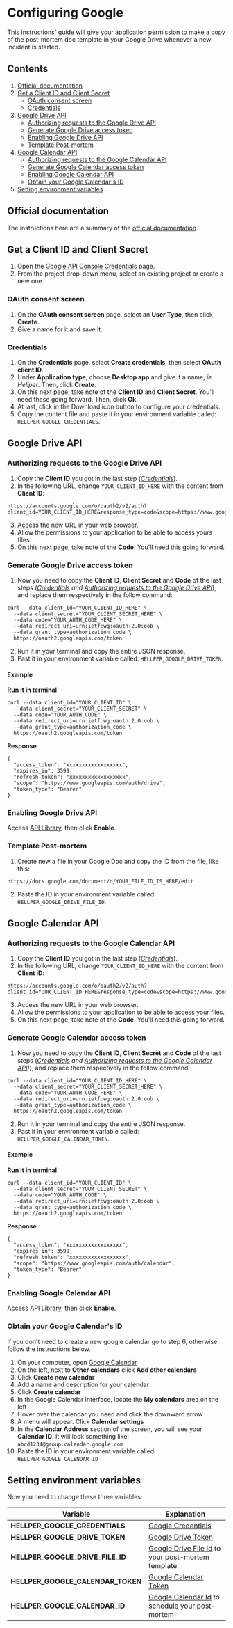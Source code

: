 # Configuring Google

This instructions' guide will give your application permission to make a copy of the post-mortem doc template in your Google Drive whenever a new incident is started.

## Contents

1. [Official documentation](#Official-documentation)
2. [Get a Client ID and Client Secret](#Get-a-Client-ID-and-Client-Secret)
   * [OAuth consent screen](#OAuth-consent-screen)
   * [Credentials](#Credentials)
3. [Google Drive API](#Google-Drive-API)
   * [Authorizing requests to the Google Drive API](#Authorizing-requests-to-the-Google-Drive-API)
   * [Generate Google Drive access token](#Generate-Google-Drive-access-token)
   * [Enabling Google Drive API](#Enabling-Google-Drive-API)
   * [Template Post-mortem](#Template-Post-mortem)
4. [Google Calendar API](#Google-Calendar-API)
   * [Authorizing requests to the Google Calendar API](#Authorizing-requests-to-the-Google-Calendar-API)
   * [Generate Google Calendar access token](#Generate-Google-Calendar-access-token)
   * [Enabling Google Calendar API](#Enabling-Google-Calendar-API)
   * [Obtain your Google Calendar's ID](#Obtain-your-Google-Calendar's-ID)
5. [Setting environment variables](#Setting-environment-variables)

## Official documentation

The instructions here are a summary of the [official documentation](https://cloud.google.com/iap/docs/authentication-howto#authenticating_from_a_desktop_app).

## Get a Client ID and Client Secret

1. Open the [Google API Console Credentials](https://console.developers.google.com/apis/credentials) page.
2. From the project drop-down menu, select an existing project or create a new one.

### OAuth consent screen

1. On the **OAuth consent screen** page, select an **User Type**, then click **Create**.
2. Give a name for it and save it.

### Credentials

1. On the **Credentials** page, select **Create credentials**, then select **OAuth client ID**.
2. Under **Application type**, choose **Desktop app** and give it a name, _ie. Hellper_. Then, click **Create**.
3. On this next page, take note of the **Client ID** and **Client Secret**. You'll need these going forward. Then, click **Ok**.
4. At last, click in the Download icon button to configure your credentials.
5. Copy the content file and paste it in your environment variable called: `HELLPER_GOOGLE_CREDENTIALS`.

## Google Drive API

### Authorizing requests to the Google Drive API

1. Copy the **Client ID** you got in the last step (_[Credentials](#credentials)_).
2. In the following URL, change `YOUR_CLIENT_ID_HERE` with the content from **Client ID**:

```
https://accounts.google.com/o/oauth2/v2/auth?client_id=YOUR_CLIENT_ID_HERE&response_type=code&scope=https://www.googleapis.com/auth/drive&access_type=offline&redirect_uri=urn:ietf:wg:oauth:2.0:oob
```

3. Access the new URL in your web browser.
4. Allow the permissions to your application to be able to access yours files.
5. On this next page, take note of the **Code**. You'll need this going forward.

### Generate Google Drive access token

1. Now you need to copy the **Client ID**, **Client Secret** and **Code** of the last steps (_[Credentials](#credentials) and [Authorizing requests to the Google Drive API](#Authorizing-requests-to-the-Google-Drive-API)_), and replace them respectively in the follow command:

```shell
curl --data client_id="YOUR_CLIENT_ID_HERE" \
  --data client_secret="YOUR_CLIENT_SECRET_HERE" \
  --data code="YOUR_AUTH_CODE_HERE" \
  --data redirect_uri=urn:ietf:wg:oauth:2.0:oob \
  --data grant_type=authorization_code \
  https://oauth2.googleapis.com/token
```

2. Run it in your terminal and copy the entire JSON response.
3. Past it in your environment variable called: `HELLPER_GOOGLE_DRIVE_TOKEN`.

#### Example

**Run it in terminal**

```shell
curl --data client_id="YOUR_CLIENT_ID" \
  --data client_secret="YOUR_CLIENT_SECRET" \
  --data code="YOUR_AUTH_CODE" \
  --data redirect_uri=urn:ietf:wg:oauth:2.0:oob \
  --data grant_type=authorization_code \
  https://oauth2.googleapis.com/token
```

**Response**

```http
{
  "access_token": "xxxxxxxxxxxxxxxxxx",
  "expires_in": 3599,
  "refresh_token": "xxxxxxxxxxxxxxxxxx",
  "scope": "https://www.googleapis.com/auth/drive",
  "token_type": "Bearer"
}
```

### Enabling Google Drive API

Access [API Library](https://console.developers.google.com/apis/library/drive.googleapis.com), then click **Enable**.

### Template Post-mortem

1. Create new a file in your Google Doc and copy the ID from the file, like this:

`https://docs.google.com/document/d/YOUR_FILE_ID_IS_HERE/edit`

2. Paste the ID in your environment variable called: `HELLPER_GOOGLE_DRIVE_FILE_ID`.

## Google Calendar API

### Authorizing requests to the Google Calendar API

1. Copy the **Client ID** you got in the last step (_[Credentials](#credentials)_).
2. In the following URL, change `YOUR_CLIENT_ID_HERE` with the content from **Client ID**:

```
https://accounts.google.com/o/oauth2/v2/auth?client_id=YOUR_CLIENT_ID_HERE&response_type=code&scope=https://www.googleapis.com/auth/calendar&access_type=offline&redirect_uri=urn:ietf:wg:oauth:2.0:oob
```

3. Access the new URL in your web browser.
4. Allow the permissions to your application to be able to access your files.
5. On this next page, take note of the **Code**. You'll need this going forward.

### Generate Google Calendar access token

1. Now you need to copy the **Client ID**, **Client Secret** and **Code** of the last steps (_[Credentials](#credentials) and [Authorizing requests to the Google Calendar API](#Authorizing-requests-to-the-Google-Calendar-API))_), and replace them respectively in the follow command:

```shell
curl --data client_id="YOUR_CLIENT_ID_HERE" \
  --data client_secret="YOUR_CLIENT_SECRET_HERE" \
  --data code="YOUR_AUTH_CODE_HERE" \
  --data redirect_uri=urn:ietf:wg:oauth:2.0:oob \
  --data grant_type=authorization_code \
  https://oauth2.googleapis.com/token
```

2. Run it in your terminal and copy the entire JSON response.
3. Past it in your environment variable called: `HELLPER_GOOGLE_CALENDAR_TOKEN`.

#### Example

**Run it in terminal**

```shell
curl --data client_id="YOUR_CLIENT_ID" \
  --data client_secret="YOUR_CLIENT_SECRET" \
  --data code="YOUR_AUTH_CODE" \
  --data redirect_uri=urn:ietf:wg:oauth:2.0:oob \
  --data grant_type=authorization_code \
  https://oauth2.googleapis.com/token
```

**Response**

```http
{
  "access_token": "xxxxxxxxxxxxxxxxxx",
  "expires_in": 3599,
  "refresh_token": "xxxxxxxxxxxxxxxxxx",
  "scope": "https://www.googleapis.com/auth/calendar",
  "token_type": "Bearer"
}
```

### Enabling Google Calendar API

Access [API Library](https://console.developers.google.com/apis/library/calendar-json.googleapis.com), then click **Enable**.

### Obtain your Google Calendar's ID

If you don't need to create a new google calendar go to step 6, otherwise follow the instructions below.

1. On your computer, open [Google Calendar](https://calendar.google.com)
2. On the left, next to **Other calendars** click **Add other calendars**
3. Click **Create new calendar**
4. Add a name and description for your calendar
5. Click **Create calendar**
6. In the Google Calendar interface, locate the **My calendars** area on the left
7. Hover over the calendar you need and click the downward arrow
8. A menu will appear. Click **Calendar settings**
9. In the **Calendar Address** section of the screen, you will see your **Calendar ID**. It will look something like: `abcd1234@group.calendar.google.com`
10. Paste the ID in your environment variable called: `HELLPER_GOOGLE_CALENDAR_ID`

## Setting environment variables

Now you need to change these three variables:

| Variable | Explanation |
| --- | --- |
|**HELLPER_GOOGLE_CREDENTIALS** |[Google Credentials](/docs/CONFIGURING-GOOGLE.md#Get-a-Client-ID-and-Client-Secret)|
|**HELLPER_GOOGLE_DRIVE_TOKEN**|[Google Drive Token](/docs/CONFIGURING-GOOGLE.md#Generate-Google-Drive-access-token)|
|**HELLPER_GOOGLE_DRIVE_FILE_ID**|[Google Drive File Id](/docs/CONFIGURING-GOOGLE.md#Template-Post-mortem) to your post-mortem template|
|**HELLPER_GOOGLE_CALENDAR_TOKEN**|[Google Calendar Token](/docs/CONFIGURING-GOOGLE.md#Generate-Google-Calendar-access-token)|
|**HELLPER_GOOGLE_CALENDAR_ID**|[Google Calendar Id](/docs/CONFIGURING-GOOGLE.md#Obtain-your-Google-Calendar's-ID) to schedule your post-mortem |
